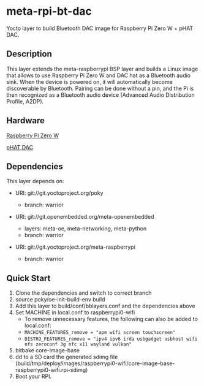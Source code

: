 # meta-rpi-bt-dac

Yocto layer to build Bluetooth DAC image for Raspberry Pi Zero W + pHAT DAC.

## Description

This layer extends the meta-raspberrypi BSP layer and builds a Linux image that allows to use Raspberry Pi Zero W and DAC hat as a Bluetooth audio sink. When the device is powered on, it will automatically become discoverable by Bluetooth. Pairing can be done without a pin, and the Pi is then recognized as a Bluetooth audio device (Advanced Audio Distribution Profile, A2DP).

## Hardware

[Raspberry Pi Zero W](https://www.raspberrypi.org/products/raspberry-pi-zero-w/)

[pHAT DAC](https://shop.pimoroni.com/products/phat-dac)

## Dependencies

This layer depends on:

* URI: git://git.yoctoproject.org/poky
    * branch: warrior

* URI: git://git.openembedded.org/meta-openembedded
    * layers: meta-oe, meta-networking, meta-python
    * branch: warrior

* URI: git://git.yoctoproject.org/meta-raspberrypi
    * branch: warrior

## Quick Start

1. Clone the dependencies and switch to correct branch
2. source poky/oe-init-build-env build
3. Add this layer to build/conf/bblayers.conf and the dependencies above
4. Set MACHINE in local.conf to raspberrypi0-wifi
    * To remove unnecessary features, the following can also be added to local.conf:
    * `MACHINE_FEATURES_remove = "apm wifi screen touchscreen"`
    * `DISTRO_FEATURES_remove = "ipv4 ipv6 irda usbgadget usbhost wifi nfs zeroconf 3g nfc x11 wayland vulkan"`
5. bitbake core-image-base
6. dd to a SD card the generated sdimg file (build/tmp/deploy/images/raspberrypi0-wifi/core-image-base-raspberrypi0-wifi.rpi-sdimg)
7. Boot your RPI.
